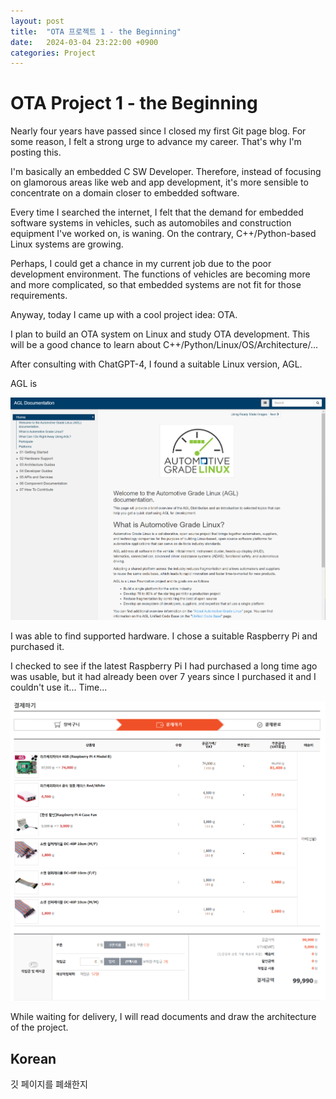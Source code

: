 ```yaml
---
layout: post
title:  "OTA 프로젝트 1 - the Beginning"
date:   2024-03-04 23:22:00 +0900
categories: Project
---
```

OTA Project 1 - the Beginning
===
Nearly four years have passed since I closed my first Git page blog. For some reason, I felt a strong urge to advance my career. That's why I'm posting this.

I'm basically an embedded C SW Developer. Therefore, instead of focusing on glamorous areas like web and app development, it's more sensible to concentrate on a domain closer to embedded software.

Every time I searched the internet, I felt that the demand for embedded software systems in vehicles, such as automobiles and construction equipment I've worked on, is waning. On the contrary, C++/Python-based Linux systems are growing.

Perhaps, I could get a chance in my current job due to the poor development environment. The functions of vehicles are becoming more and more complicated, so that embedded systems are not fit for those requirements.

Anyway, today I came up with a cool project idea: OTA.

I plan to build an OTA system on Linux and study OTA development. This will be a good chance to learn about C++/Python/Linux/OS/Architecture/...

After consulting with ChatGPT-4, I found a suitable Linux version, AGL.

AGL is

![AGL Web Site](/assets/images/2024-03/1_AGLWebSite.png)

I was able to find supported hardware. I chose a suitable Raspberry Pi and purchased it.

I checked to see if the latest Raspberry Pi I had purchased a long time ago was usable, but it had already been over 7 years since I purchased it and I couldn't use it... Time...

![Buy Raspberry Pi 4](/assets/images/2024-03/2_BuyRaspberryPi4.png)

While waiting for delivery, I will read documents and draw the architecture of the project.

Korean
---
깃 페이지를 폐쇄한지 